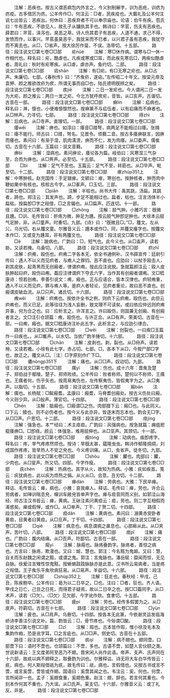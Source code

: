 <!-- { "loadSidebar": true } -->
　　注解：恶疾也。按古义谓恶病包内外言之，今义别制癞字，训为恶疮，训疠为疠疫。古多借厉为疠。公羊传作□，何注云：□者，民疾疫也。大戴礼及公羊何注说七出皆云：恶疾出。何休曰：恶疾弃者不可以奉宗庙也。论语：伯牛有疾。苞氏曰：牛有恶疾，不欲见人，故孔子从牗执其手也。韩诗曰：芣苢，伤夫有恶疾也。薛君曰：芣苢，泽泻也，臭恶之草。诗人伤其君子有恶疾，人道不通，求己不得，发愤而作，以事兴。芣苢虽臭恶乎，我犹采而不已者，以兴君子虽有恶疾，我犹守而不离去也。从□，□省声。按大徐厉作虿，不误。洛带切。十五部。
　　路径：段注说文□第七卷□□部
　　疟nüè
　　注解：寒□休作病。谓寒与□一休一作相代也。释名曰：疟，酷虐也。凡疾或寒或□耳，而此疾先寒后□，两疾似酷虐者。周礼曰：秋时有疟寒疾。从□虐，虐亦声。鱼约切。二部。
　　路径：段注说文□第七卷□□部
　　痁shān
　　注解：有□疟。有□无寒之疟也。从□占声。朱廉切。七部。《春秋传》曰：“齐矦疥，遂痁。”左传昭二十年文。按梁元帝及袁狎、颜之推欲改疥为痎，所谓无事而自□也，陆氏德明旣辨之矣。
　　路径：段注说文□第七卷□□部
　　痎jiē
　　注解：二日一发疟也。今人谓闲二日一发为大疟。颜之推云：两日一发之疟。今北方犹呼痎疟，音皆。从□亥声。古谐切。古音在一部。
　　路径：段注说文□第七卷□□部
　　痳lín
　　注解：疝病也。释名曰：淋，懔也，小便难懔懔然也。按痳篆不与疝伍者，以有疝痛而不痳者也。从□林声。力寻切。七部。
　　路径：段注说文□第七卷□□部
　　痔zhì
　　注解：后病也。从□寺声。直理切。一部。
　　路径：段注说文□第七卷□□部
　　痿wěi
　　注解：痹也。如淳曰：痿音□踒弩，病两足不能相过曰痿。张揖曰：痿不能行。师古曰：□踒，弩名。见晋令。烦蕤二音。按古多痿痹联言，因痹而痿也。素问曰：有渐于湿，肌肉濡溃，痹而不仁，发为肉痿。从□委声。儒隹切。古音在十六部。玉篇曰：说文音蕤。
　　路径：段注说文□第七卷□□部
　　痹bì
　　注解：湿病也。素问痹论，痿论各为篇。岐伯曰：风寒湿三气杂至，合而为痹也。从□畀声。必至切。十五部。
　　路径：段注说文□第七卷□□部
　　□bì
　　注解：足气不至也。玉篇云：足气不至，转筋也。从□毕声。毗至切。十二部。
　　路径：段注说文□第七卷□□部
　　瘃zhúp351上
　　注解：中寒肿核。赵充国传：手足皲瘃。文颖曰：瘃，寒创也。按肿核者，肿而肉中鞭如果中有核也。核核古今字。从□豖声。□玉切。三部。
　　路径：段注说文□第七卷□□部
　　□piān
　　注解：半枯也。尚书大传：禹其跳，汤扁。其跳者，踦也。郑注云：其发声也。踦，步足不能相过也。扁者，枯也。注言汤体半小扁枯。按扁卽□字之叚借，□之言偏也。从□扁声。匹连切。十一部。
　　路径：段注说文□第七卷□□部
　　□zhǒnɡ
　　注解：胫气肿。小雅巧言：旣微且尰。□训、毛传皆曰：骭疡为微，肿足为尰。按云胫气肿卽足肿也。大徐本云胫气足肿，非。从□童声。时重切。九部。《诗》曰：“旣微且□。”□，籒文。左从尣，乌光切。右从籒文童。尔雅音义云：尰本或作□，同，并籒文瘇字也。按籒文本作□，又或变为尰耳，非有两籒文也。
　　路径：段注说文□第七卷□□部
　　□è
　　注解：跛病也。广韵曰：□，短气也。此今义也。从□盇声，读若胁，又读若掩。乌盍切。八部。
　　路径：段注说文□第七卷□□部
　　疻zhǐ
　　注解：疻痏，殴伤也。疻痏二字各本无，依全书通例补。汉书薛宣传：廷尉引传曰：遇人不以义而见疻者，与痏人之罪钧。恶不直也。应劭曰：以杖手殴击人，剥其皮肤，起靑黑而无创瘢者，律谓疻痏。按此应注讹脱。急就篇颜注云：殴人皮肤肿起曰疻，殴伤曰痏。葢应注律谓疻下夺去六字，当作其有创瘢者谓痏。文□嵇康诗：怛若创痏。李善引说文：痏，瘢也。正与应语合，皆本汉律也。疻轻痏重，遇人不以义而见疻，罪与痏人等。是疻人者轻论，见疻者重论，故曰恶不直也。创瘢谓皮破血流。从□只声。诸氏切。十六部。
　　路径：段注说文□第七卷□□部
　　痏wěi
　　注解：疻痏也。按依许全书之例，则疻下云疻痏，殴伤也。此但云疻痏也，而义已足。此等往往为浅人妄删，致文理不可读矣。或曰依应仲远则疻痏异事，何为合之也。曰：应析言之，许浑言之。许曰殴伤，则固兼无创瘢、有创瘢者言之。文□注引仓颉篇：痏，殴伤也。与许正合。从□有声。荣美切。古音在一部。一曰痏，瘢也。据文□嵇康诗注补此五字。此析言之，与应劭引律合。
　　路径：段注说文□第七卷□□部
　　□wěi
　　注解：创裂也。一曰疾□玉篇作一曰疾也。。从□巂声。以水切。当依广韵羊捶切。十六部。
　　路径：段注说文□第七卷□□部
　　□chān
　　注解：皮剥也。剥，裂也。从□冄声。读若枏，又读若襜。小徐有此七字。赤占切。七部。□，各本下从□，今按尸部□字也，故正之。籒文从□。〖注〗□字原刻作疒下□。
　　路径：段注说文□第七卷□□部
　　癑nònɡp351下
　　注解：痛也。从□□声。奴动切。九部。
　　路径：段注说文□第七卷□□部
　　痍yí
　　注解：伤也。成十六年：晋矦及楚子、郑伯战于鄢陵。楚子、郑师败绩。公羊传曰：败者称师。楚何以不称师，王痍也。王痍者何，伤乎矢也。按周易夷伤也，左传察夷伤，皆假夷字为之。从□夷声。以脂切。十五部。
　　路径：段注说文□第七卷□□部
　　瘢bān
　　注解：痍也。长杨赋：□鋋瘢耆。孟康曰：瘢耆，马脊耆创瘢处。按古义伤处曰瘢，今义则少异。从□般声。薄官切。十四部。
　　路径：段注说文□第七卷□□部
　　□hén
　　注解：胝瘢也。□瘢谓□之伤。肉部腄下云：瘢□也。与此同义。□下云：腄也。则不必伤者也。按今义与此亦异，皆逐末而忘本也。韵会无□字。从□□声。户恩切。十二部。
　　路径：段注说文□第七卷□□部
　　痉jìnɡ
　　注解：强急也。本艹经曰：术主痉疸。广韵曰：风强病也。按急就篇：痈疽瘛瘲痿痹□。□卽痉。颜云：体强急，难用屈伸也。从□巠声。其颈切。十一部。
　　路径：段注说文□第七卷□□部
　　痋tónɡ
　　注解：动病也。痋卽疼字。释名曰：疼，旱气疼疼然烦也。按诗：旱旣太甚，藴隆虫虫。韩诗作郁隆烔烔，刘成国作疼疼，皆旱热人不安之皃也。今义疼训痛。从□，虫省声。徒冬切。九部。
　　路径：段注说文□第七卷□□部
　　□shòu
　　注解：臞也。肉部曰：臞，少肉也。从□叜声。所又切。四部。今字作瘦。
　　路径：段注说文□第七卷□□部
　　疢chèn
　　注解：热病也。其字从火，故知为热病。小雅：疢如疾首。笺云：疢犹病也，此以疢为烦热之偁。从火从□。会意。丑刃切。十二部。
　　路径：段注说文□第七卷□□部
　　瘅dàn
　　注解：劳病也。大雅：下民卒瘅。释诂、毛传皆云：瘅，病也。小雅：哀我瘅人。释诂、毛传曰：瘅，劳也。许合云劳病者，如啴训喘息皃，幝训车敝皃皆单声字也。瘅与疸音同而义别，如郭注山海经、师古注汉书皆云：瘅，黄病。王砅注素问黄疸云：疸，劳也。则二字互相假而淆惑矣。瘅或假惮，或作□。从□单声。丁干、丁贺二切。十四部。
　　路径：段注说文□第七卷□□部
　　疸dǎn
　　注解：黄病也。素问曰：溺黄赤安卧者黄疸，目黄者曰黄疸。从□旦声。丁干切。十四部。
　　路径：段注说文□第七卷□□部
　　□qiè
　　注解：病息也。病息谓病之鼻息也。心部瘱从此。从□夹声。苦叶切。八部。
　　路径：段注说文□第七卷□□部
　　痞pǐ
　　注解：痛也。广韵曰：腹内结痛。从□否声。符鄙切。古音在一部。
　　路径：段注说文□第七卷□□部
　　痬yì
　　注解：脉痬也。脉疡叠韵字。脉疡者，善惊之病也。方言曰：脉疡，欺漫也。又曰：衇，慧也。郭注：今名黠为鬼衇。又曰：慧，自关而东赵魏之闲谓之黠，或谓之鬼。郭注：言鬼脉也。潘岳赋：靡闻而惊，无见自脉。徐爰注言雉性惊鬼黠。按蜥蜴跂跂脉脉亦是此意。汉书所云易病者，当是疡之叚借。王子矦乐平矦欣病狂易。从□易声。羊益切。十六部。
　　路径：段注说文□第七卷□□部
　　□shùp352上
　　注解：狂走也。春秋经：甲戌，己丑，陈疾鲍卒。公羊传曰：曷为以二日卒之，□也。注曰：□者，狂也。齐人语。甲戌之日亡，己丑之日死，而得君子疑焉，故以二日卒之也。按□□葢同字。从□术声，读若〈□欠〉。〈□欠〉见欠部，今字讹作欻。食聿切。十五部。
　　路径：段注说文□第七卷□□部
　　疲pí
　　注解：劳也。经传多假罢为之。从□皮声。符羁切。古音在十七部。
　　路径：段注说文□第七卷□□部
　　□yùn
　　注解：疲也。从□肙声。乌悬切。十四部。按各本无此篆，今依谢灵运发临海峤诗李善注引说文补。篇、韵皆云：□，骨节疼也。今俗谓□酸。
　　路径：段注说文□第七卷□□部
　　□zǐ
　　注解：瑕也。古本皆作瑕，惟小徐及毛本及集韵作瘕，恐是讹字耳。□之言疵也。从□□声。侧史切。古音在十五部。
　　路径：段注说文□第七卷□□部
　　疧qí
　　注解：病不翅也。翅同啻。口部啻下曰：语时不啻也。仓颉篇曰：不啻，多也。古语不啻，如楚人言伙颐之类。世说新语云：王文度弟阿至恶乃不翅。晋宋闲人尚作此语。帝声、支声、氏声同在十六部，故疧以病不翅释之，取叠韵为训也。尔雅释诂、诗无将大车白华传皆云：疧，病也。何人斯叚借祇为疧，故毛传曰：祇，病也。言假借也。又按古书或言不啻，或言奚啻，啻皆或作翅。国语曰：奚啻其闻之也。韦注云：奚，何也。何啻，言所闻非一也。孟子：奚翅食重，奚翅色重。赵注：翅，辞也。若言何其重也。今刻本作何其不重也，乃大误。从□氏声。渠支切。十六部，尔雅音义云：或丁礼反。非是。
　　路径：段注说文□第七卷□□部
